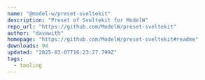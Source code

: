 ```yaml
---
name: "@model-w/preset-sveltekit"
description: "Preset of Sveltekit for ModelW"
repo_url: "https://github.com/ModelW/preset-sveltekit"
author: "davewith"
homepage: "https://github.com/ModelW/preset-sveltekit#readme"
downloads: 94
updated: "2025-03-07T16:23:27.799Z"
tags: 
  - tooling
---
```

